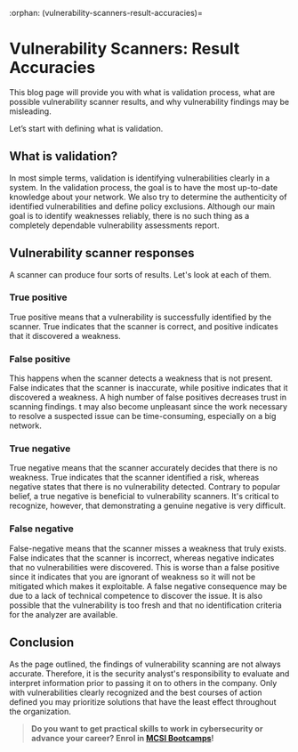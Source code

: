 :orphan:
(vulnerability-scanners-result-accuracies)=
# Vulnerability Scanners: Result Accuracies
 

This blog page will provide you with what is validation process, what are possible vulnerability scanner results, and why vulnerability findings may be misleading. 

Let’s start with defining what is validation.

## What is validation?

In most simple terms, validation is identifying vulnerabilities clearly in a system. In the validation process, the goal is to have the most up-to-date knowledge about your network. We also try to determine the authenticity of identified vulnerabilities and define policy exclusions. Although our main goal is to identify weaknesses reliably, there is no such thing as a completely dependable vulnerability assessments report.

## Vulnerability scanner responses

A scanner can produce four sorts of results. Let's look at each of them.

### True positive

True positive means that a vulnerability is successfully identified by the scanner. True indicates that the scanner is correct, and positive indicates that it discovered a weakness.

### False positive

This happens when the scanner detects a weakness that is not present. False indicates that the scanner is inaccurate, while positive indicates that it discovered a weakness. A high number of false positives decreases trust in scanning findings. t may also become unpleasant since the work necessary to resolve a suspected issue can be time-consuming, especially on a big network.

### True negative

True negative means that the scanner accurately decides that there is no weakness. True indicates that the scanner identified a risk, whereas negative states that there is no vulnerability detected. Contrary to popular belief, a true negative is beneficial to vulnerability scanners. It's critical to recognize, however, that demonstrating a genuine negative is very difficult.

### False negative

False-negative means that the scanner misses a weakness that truly exists. False indicates that the scanner is incorrect, whereas negative indicates that no vulnerabilities were discovered. This is worse than a false positive since it indicates that you are ignorant of weakness so it will not be mitigated which makes it exploitable. A false negative consequence may be due to a lack of technical competence to discover the issue. It is also possible that the vulnerability is too fresh and that no identification criteria for the analyzer are available.

## Conclusion

As the page outlined, the findings of vulnerability scanning are not always accurate. Therefore, it is the security analyst's responsibility to evaluate and interpret information prior to passing it on to others in the company. Only with vulnerabilities clearly recognized and the best courses of action defined you may prioritize solutions that have the least effect throughout the organization.

> **Do you want to get practical skills to work in cybersecurity or advance your career? Enrol in [MCSI Bootcamps](https://www.mosse-institute.com/bootcamps.html)!**